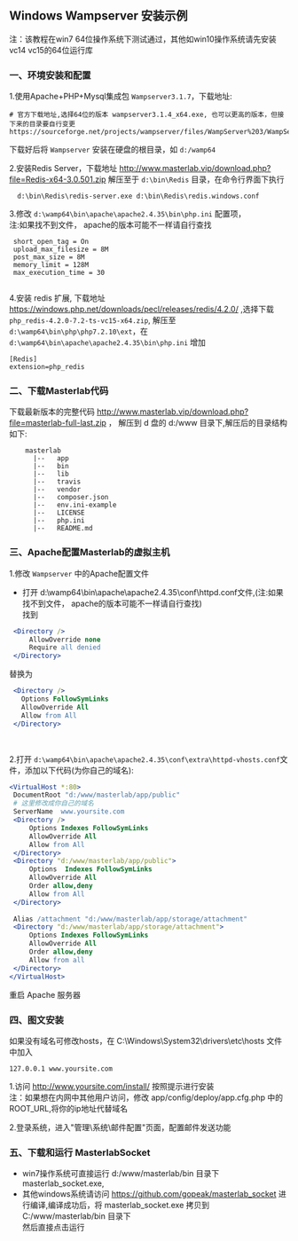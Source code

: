 
## Windows Wampserver 安装示例

  注：该教程在win7 64位操作系统下测试通过，其他如win10操作系统请先安装vc14 vc15的64位运行库  
  
### 一、环境安装和配置

1.使用Apache+PHP+Mysql集成包 `Wampserver3.1.7`，下载地址:  
```text
# 官方下载地址,选择64位的版本 wampserver3.1.4_x64.exe, 也可以更高的版本，但接下来的目录要自行变更
https://sourceforge.net/projects/wampserver/files/WampServer%203/WampServer%203.0.0/wampserver3.1.7_x64.exe/download

```
  下载好后将 `Wampserver` 安装在硬盘的根目录，如 `d:/wamp64`  
  

    
2.安装Redis Server，下载地址 http://www.masterlab.vip/download.php?file=Redis-x64-3.0.501.zip
  解压至于 `d:\bin\Redis` 目录，在命令行界面下执行 
  ```
    d:\bin\Redis\redis-server.exe d:\bin\Redis\redis.windows.conf
```
  
3.修改 `d:\wamp64\bin\apache\apache2.4.35\bin\php.ini` 配置项，  
注:如果找不到文件， apache的版本可能不一样请自行查找
  ```
   short_open_tag = On
   upload_max_filesize = 8M
   post_max_size = 8M
   memory_limit = 128M
   max_execution_time = 30
   
  ```
4.安装 redis 扩展, 下载地址 https://windows.php.net/downloads/pecl/releases/redis/4.2.0/ ,选择下载 `php_redis-4.2.0-7.2-ts-vc15-x64.zip`,
 解压至 `d:\wamp64\bin\php\php7.2.10\ext`，在 `d:\wamp64\bin\apache\apache2.4.35\bin\php.ini` 增加
 
   ```
[Redis]
extension=php_redis
   ```  

### 二、下载Masterlab代码

下载最新版本的完整代码  http://www.masterlab.vip/download.php?file=masterlab-full-last.zip ，
 解压到 d 盘的 d:/www 目录下,解压后的目录结构如下:
```
    masterlab            
      |--   app   
      |--   bin    
      |--   lib    
      |--   travis
      |--   vendor
      |--   composer.json
      |--   env.ini-example       
      |--   LICENSE
      |--   php.ini    
      |--   README.md
```

### 三、Apache配置Masterlab的虚拟主机
1.修改 `Wampserver` 中的Apache配置文件

   + 打开 d:\wamp64\bin\apache\apache2.4.35\conf\httpd.conf文件,(注:如果找不到文件， apache的版本可能不一样请自行查找)  
   找到

   ```apache
    <Directory />
        AllowOverride none
        Require all denied
    </Directory>
  ```
   替换为
   ```apache
    <Directory />
      Options FollowSymLinks
      AllowOverride All      
      Allow from All  
    </Directory>
  ```
<br>

2.打开 `d:\wamp64\bin\apache\apache2.4.35\conf\extra\httpd-vhosts.conf`文件，添加以下代码(为你自己的域名):

   ```apache
   <VirtualHost *:80>
    DocumentRoot "d:/www/masterlab/app/public"
    # 这里修改成你自己的域名
    ServerName  www.yoursite.com
    <Directory />    
        Options Indexes FollowSymLinks
        AllowOverride All      
        Allow from All     
    </Directory>    
    <Directory "d:/www/masterlab/app/public">    
        Options  Indexes FollowSymLinks    
        AllowOverride All    
        Order allow,deny    
        Allow from All    
    </Directory>    
	
    Alias /attachment "d:/www/masterlab/app/storage/attachment" 
    <Directory "d:/www/masterlab/app/storage/attachment">
		Options Indexes FollowSymLinks
		AllowOverride All
		Order allow,deny
		Allow from all
	</Directory>  
  </VirtualHost>
  ```
重启 Apache 服务器


### 四、图文安装  

如果没有域名可修改hosts，在 C:\Windows\System32\drivers\etc\hosts 文件中加入
```text
127.0.0.1 www.yoursite.com
```

1.访问 http://www.yoursite.com/install/ 按照提示进行安装  
  注：如果想在内网中其他用户访问，修改 app/config/deploy/app.cfg.php 中的ROOT_URL,将你的ip地址代替域名  

2.登录系统，进入"管理\系统\邮件配置"页面，配置邮件发送功能  


### 五、下载和运行 MasterlabSocket  

 * win7操作系统可直接运行 d:/www/masterlab/bin 目录下 masterlab_socket.exe,  
 * 其他windows系统请访问 https://github.com/gopeak/masterlab_socket 进行编译,编译成功后，将 masterlab_socket.exe 拷贝到 C:/www/masterlab/bin 目录下  
 然后直接点击运行  


 
 

